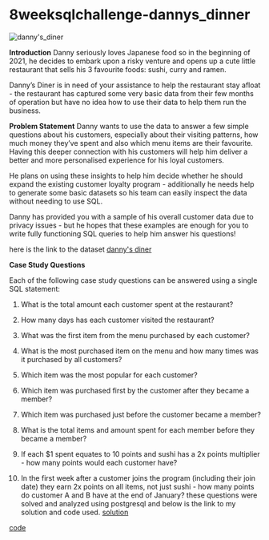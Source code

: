 # 8weeksqlchallenge-dannys_dinner
![danny's_diner](https://github.com/Adetunji22/8weeksqlchallenge-dannys_dinner/assets/127019986/445764e1-51f6-48d4-a8cb-47dfe28fd026)

  **Introduction**
Danny seriously loves Japanese food so in the beginning of 2021, he decides to embark upon a risky venture and opens up a cute little restaurant that sells his 3 favourite foods: sushi, curry and ramen.

Danny’s Diner is in need of your assistance to help the restaurant stay afloat - the restaurant has captured some very basic data from their few months of operation but have no idea how to use their data to help them run the business.

   **Problem Statement**
Danny wants to use the data to answer a few simple questions about his customers, especially about their visiting patterns, how much money they’ve spent and also which menu items are their favourite. Having this deeper connection with his customers will help him deliver a better and more personalised experience for his loyal customers.

He plans on using these insights to help him decide whether he should expand the existing customer loyalty program - additionally he needs help to generate some basic datasets so his team can easily inspect the data without needing to use SQL.

Danny has provided you with a sample of his overall customer data due to privacy issues - but he hopes that these examples are enough for you to write fully functioning SQL queries to help him answer his questions!

here is the link to the dataset [danny's diner](https://8weeksqlchallenge.com/case-study-1/)
  
   **Case Study Questions**

 Each of the following case study questions can be answered using a single SQL statement:

1. What is the total amount each customer spent at the restaurant?

2. How many days has each customer visited the restaurant?

3. What was the first item from the menu purchased by each customer?

4. What is the most purchased item on the menu and how many times was it purchased by all customers?

5. Which item was the most popular for each customer?

6. Which item was purchased first by the customer after they became a member?

7. Which item was purchased just before the customer became a member?

8. What is the total items and amount spent for each member before they became a member?

9. If each $1 spent equates to 10 points and sushi has a 2x points multiplier - how many points would each customer have?

10. In the first week after a customer joins the program (including their join date) they earn 2x points on all items, not just sushi - how many points do customer A and B have at the end of January?
    these questions were solved and analyzed using postgresql and below is the link to my solution and code used.
    [solution](https://github.com/Adetunji22/8weeksqlchallenge-dannys_dinner/blob/main/solution.md)
   
   [code](https://github.com/Adetunji22/8weeksqlchallenge-dannys_dinner/blob/main/codes.sql)

